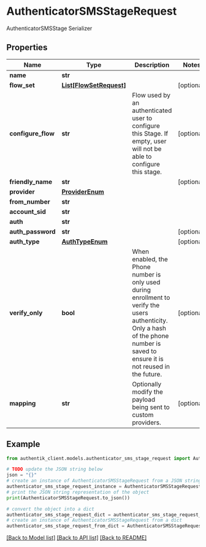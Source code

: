 # AuthenticatorSMSStageRequest

AuthenticatorSMSStage Serializer

## Properties

Name | Type | Description | Notes
------------ | ------------- | ------------- | -------------
**name** | **str** |  | 
**flow_set** | [**List[FlowSetRequest]**](FlowSetRequest.md) |  | [optional] 
**configure_flow** | **str** | Flow used by an authenticated user to configure this Stage. If empty, user will not be able to configure this stage. | [optional] 
**friendly_name** | **str** |  | [optional] 
**provider** | [**ProviderEnum**](ProviderEnum.md) |  | 
**from_number** | **str** |  | 
**account_sid** | **str** |  | 
**auth** | **str** |  | 
**auth_password** | **str** |  | [optional] 
**auth_type** | [**AuthTypeEnum**](AuthTypeEnum.md) |  | [optional] 
**verify_only** | **bool** | When enabled, the Phone number is only used during enrollment to verify the users authenticity. Only a hash of the phone number is saved to ensure it is not reused in the future. | [optional] 
**mapping** | **str** | Optionally modify the payload being sent to custom providers. | [optional] 

## Example

```python
from authentik_client.models.authenticator_sms_stage_request import AuthenticatorSMSStageRequest

# TODO update the JSON string below
json = "{}"
# create an instance of AuthenticatorSMSStageRequest from a JSON string
authenticator_sms_stage_request_instance = AuthenticatorSMSStageRequest.from_json(json)
# print the JSON string representation of the object
print(AuthenticatorSMSStageRequest.to_json())

# convert the object into a dict
authenticator_sms_stage_request_dict = authenticator_sms_stage_request_instance.to_dict()
# create an instance of AuthenticatorSMSStageRequest from a dict
authenticator_sms_stage_request_from_dict = AuthenticatorSMSStageRequest.from_dict(authenticator_sms_stage_request_dict)
```
[[Back to Model list]](../README.md#documentation-for-models) [[Back to API list]](../README.md#documentation-for-api-endpoints) [[Back to README]](../README.md)


